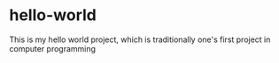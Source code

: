 # hello-world
This is my hello world project, which is traditionally one's first project in computer programming
